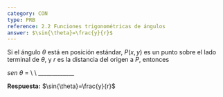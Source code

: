 ```yaml
---
category: CON
type: PRB
reference: 2.2 Funciones trigonométricas de ángulos
answer: $\sin{\theta}=\frac{y}{r}$
---
```


Si el ángulo $\theta$  está en posición estándar, $P\left(x,y\right)$ es un punto  sobre el  lado terminal de $\theta$, y $r$ es la distancia del origen a $P$, entonces 

$sen{\ \theta}$ = \ \ \_\_\_\_\_\_\_\_\_\_\_\_\_

**Respuesta:** $\sin{\theta}=\frac{y}{r}$
